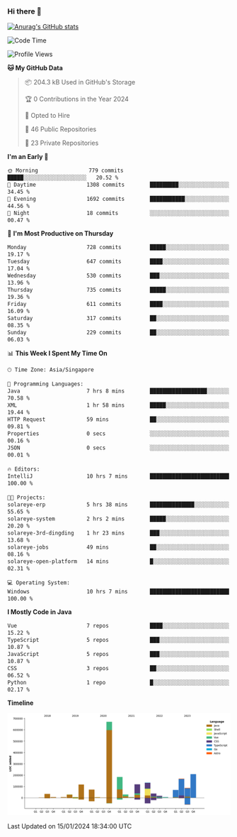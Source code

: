 ### Hi there 👋

[![Anurag's GitHub stats](https://github-readme-stats.vercel.app/api?username=xiumu2017&show_icons=true&theme=radical)](https://github.com/anuraghazra/github-readme-stats)

<!--
**xiumu2017/xiumu2017** is a ✨ _special_ ✨ repository because its `README.md` (this file) appears on your GitHub profile.

Here are some ideas to get you started:

- 🔭 I’m currently working on ...
- 🌱 I’m currently learning ...
- 👯 I’m looking to collaborate on ...
- 🤔 I’m looking for help with ...
- 💬 Ask me about ...
- 📫 How to reach me: ...
- 😄 Pronouns: ...
- ⚡ Fun fact: ...
-->

<!--START_SECTION:waka-->
![Code Time](http://img.shields.io/badge/Code%20Time-1%2C920%20hrs%2048%20mins-blue)

![Profile Views](http://img.shields.io/badge/Profile%20Views-0-blue)

**🐱 My GitHub Data** 

> 📦 204.3 kB Used in GitHub's Storage 
 > 
> 🏆 0 Contributions in the Year 2024
 > 
> 💼 Opted to Hire
 > 
> 📜 46 Public Repositories 
 > 
> 🔑 23 Private Repositories 
 > 
**I'm an Early 🐤** 

```text
🌞 Morning                779 commits         █████░░░░░░░░░░░░░░░░░░░░   20.52 % 
🌆 Daytime                1308 commits        █████████░░░░░░░░░░░░░░░░   34.45 % 
🌃 Evening                1692 commits        ███████████░░░░░░░░░░░░░░   44.56 % 
🌙 Night                  18 commits          ░░░░░░░░░░░░░░░░░░░░░░░░░   00.47 % 
```
📅 **I'm Most Productive on Thursday** 

```text
Monday                   728 commits         █████░░░░░░░░░░░░░░░░░░░░   19.17 % 
Tuesday                  647 commits         ████░░░░░░░░░░░░░░░░░░░░░   17.04 % 
Wednesday                530 commits         ███░░░░░░░░░░░░░░░░░░░░░░   13.96 % 
Thursday                 735 commits         █████░░░░░░░░░░░░░░░░░░░░   19.36 % 
Friday                   611 commits         ████░░░░░░░░░░░░░░░░░░░░░   16.09 % 
Saturday                 317 commits         ██░░░░░░░░░░░░░░░░░░░░░░░   08.35 % 
Sunday                   229 commits         ██░░░░░░░░░░░░░░░░░░░░░░░   06.03 % 
```


📊 **This Week I Spent My Time On** 

```text
🕑︎ Time Zone: Asia/Singapore

💬 Programming Languages: 
Java                     7 hrs 8 mins        ██████████████████░░░░░░░   70.58 % 
XML                      1 hr 58 mins        █████░░░░░░░░░░░░░░░░░░░░   19.44 % 
HTTP Request             59 mins             ██░░░░░░░░░░░░░░░░░░░░░░░   09.81 % 
Properties               0 secs              ░░░░░░░░░░░░░░░░░░░░░░░░░   00.16 % 
JSON                     0 secs              ░░░░░░░░░░░░░░░░░░░░░░░░░   00.01 % 

🔥 Editors: 
IntelliJ                 10 hrs 7 mins       █████████████████████████   100.00 % 

🐱‍💻 Projects: 
solareye-erp             5 hrs 38 mins       ██████████████░░░░░░░░░░░   55.65 % 
solareye-system          2 hrs 2 mins        █████░░░░░░░░░░░░░░░░░░░░   20.20 % 
solareye-3rd-dingding    1 hr 23 mins        ███░░░░░░░░░░░░░░░░░░░░░░   13.68 % 
solareye-jobs            49 mins             ██░░░░░░░░░░░░░░░░░░░░░░░   08.16 % 
solareye-open-platform   14 mins             █░░░░░░░░░░░░░░░░░░░░░░░░   02.31 % 

💻 Operating System: 
Windows                  10 hrs 7 mins       █████████████████████████   100.00 % 
```

**I Mostly Code in Java** 

```text
Vue                      7 repos             ████░░░░░░░░░░░░░░░░░░░░░   15.22 % 
TypeScript               5 repos             ███░░░░░░░░░░░░░░░░░░░░░░   10.87 % 
JavaScript               5 repos             ███░░░░░░░░░░░░░░░░░░░░░░   10.87 % 
CSS                      3 repos             ██░░░░░░░░░░░░░░░░░░░░░░░   06.52 % 
Python                   1 repo              █░░░░░░░░░░░░░░░░░░░░░░░░   02.17 % 
```



**Timeline**

![Lines of Code chart](https://raw.githubusercontent.com/xiumu2017/xiumu2017/main/assets/bar_graph.png)


 Last Updated on 15/01/2024 18:34:00 UTC
<!--END_SECTION:waka-->
